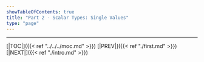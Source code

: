 ```yaml
---
showTableOfContents: true
title: "Part 2 - Scalar Types: Single Values"
type: "page"
---
```





---
[|TOC|]({{< ref "../../../moc.md" >}})
[|PREV|]({{< ref "./first.md" >}})
[|NEXT|]({{< ref "./intro.md" >}})

